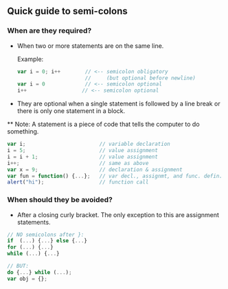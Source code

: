 ## Quick guide to semi-colons

### When are they required?

  * When two or more statements are on the same line.

    Example:
    ```js
    var i = 0; i++        // <-- semicolon obligatory
                          //     (but optional before newline)
    var i = 0             // <-- semicolon optional
    i++                  // <-- semicolon optional
    ```

  * They are optional when a single statement is followed by a line break or there is only one statement in a block.

  ** Note: A statement is a piece of code that tells the computer to do something.


  ```js
  var i;                        // variable declaration
  i = 5;                        // value assignment
  i = i + 1;                    // value assignment
  i++;                          // same as above
  var x = 9;                    // declaration & assignment
  var fun = function() {...};   // var decl., assignmt, and func. defin.
  alert("hi");                  // function call
  ```

### When should they be avoided?
  * After a closing curly bracket. The only exception to this are assignment statements.

  ```js
  // NO semicolons after }:
  if  (...) {...} else {...}
  for (...) {...}
  while (...) {...}

  // BUT:
  do {...} while (...);
  var obj = {};
  ```
